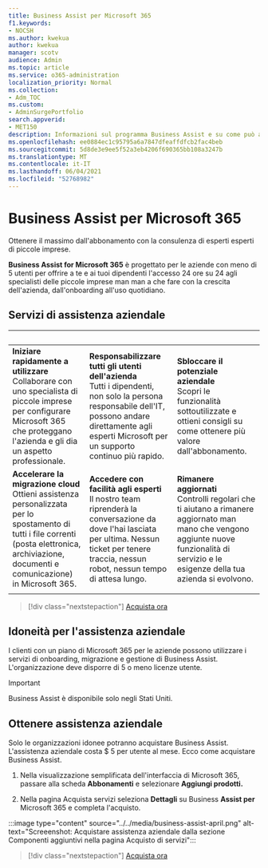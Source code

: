 ```yaml
---
title: Business Assist per Microsoft 365
f1.keywords:
- NOCSH
ms.author: kwekua
author: kwekua
manager: scotv
audience: Admin
ms.topic: article
ms.service: o365-administration
localization_priority: Normal
ms.collection:
- Adm_TOC
ms.custom:
- AdminSurgePortfolio
search.appverid:
- MET150
description: Informazioni sul programma Business Assist e su come può aiutare l'organizzazione a migliorare la guida e l'utilizzo Microsoft 365 per le aziende.
ms.openlocfilehash: ee0884ec1c95795a6a7847dfeaffdfcb2fac4beb
ms.sourcegitcommit: 5d8de3e9ee5f52a3eb4206f690365bb108a3247b
ms.translationtype: MT
ms.contentlocale: it-IT
ms.lasthandoff: 06/04/2021
ms.locfileid: "52768982"
---
```

# <a name="business-assist-for-microsoft-365"></a>Business Assist per Microsoft 365

Ottenere il massimo dall'abbonamento con la consulenza di esperti esperti di piccole imprese.

**Business Assist for Microsoft 365** è progettato per le aziende con meno di 5 utenti per offrire a te e ai tuoi dipendenti l'accesso 24 ore su 24 agli specialisti delle piccole imprese man man a che fare con la crescita dell'azienda, dall'onboarding all'uso quotidiano.

## <a name="business-assist-services"></a>Servizi di assistenza aziendale

|&nbsp;|&nbsp;|&nbsp;|
|:-----|:-----|:-----|
|**Iniziare rapidamente a utilizzare** <br> Collaborare con uno specialista di piccole imprese per configurare Microsoft 365 che proteggano l'azienda e gli dia un aspetto professionale. |**Responsabilizzare tutti gli utenti dell'azienda** <br> Tutti i dipendenti, non solo la persona responsabile dell'IT, possono andare direttamente agli esperti Microsoft per un supporto continuo più rapido. |**Sbloccare il potenziale aziendale** <br> Scopri le funzionalità sottoutilizzate e ottieni consigli su come ottenere più valore dall'abbonamento. |
|**Accelerare la migrazione cloud** <br> Ottieni assistenza personalizzata per lo spostamento di tutti i file correnti (posta elettronica, archiviazione, documenti e comunicazione) in Microsoft 365. |**Accedere con facilità agli esperti** <br> Il nostro team riprenderà la conversazione da dove l'hai lasciata per ultima. Nessun ticket per tenere traccia, nessun robot, nessun tempo di attesa lungo. |**Rimanere aggiornati** <br> Controlli regolari che ti aiutano a rimanere aggiornato man mano che vengono aggiunte nuove funzionalità di servizio e le esigenze della tua azienda si evolvono. |
| | | |

> [!div class="nextstepaction"]
> [Acquista ora](https://go.microsoft.com/fwlink/p/?linkid=2158423)

## <a name="eligibility-for-business-assist"></a>Idoneità per l'assistenza aziendale

I clienti con un piano di Microsoft 365 per le aziende possono utilizzare i servizi di onboarding, migrazione e gestione di Business Assist. L'organizzazione deve disporre di 5 o meno licenze utente.

> [!IMPORTANT]
> Business Assist è disponibile solo negli Stati Uniti.

## <a name="get-business-assist"></a>Ottenere assistenza aziendale

Solo le organizzazioni idonee potranno acquistare Business Assist. L'assistenza aziendale costa $ 5 per utente al mese. Ecco come acquistare Business Assist.

1. Nella visualizzazione semplificata dell'interfaccia di Microsoft 365, passare alla scheda **Abbonamenti** e selezionare **Aggiungi prodotti.**

2. Nella pagina Acquista servizi seleziona **Dettagli** su Business **Assist per** Microsoft 365 e completa l'acquisto.

:::image type="content" source="../../media/business-assist-april.png" alt-text="Screeenshot: Acquistare assistenza aziendale dalla sezione Componenti aggiuntivi nella pagina Acquisto di servizi":::

> [!div class="nextstepaction"]
> [Acquista ora](https://go.microsoft.com/fwlink/p/?linkid=2158423)
